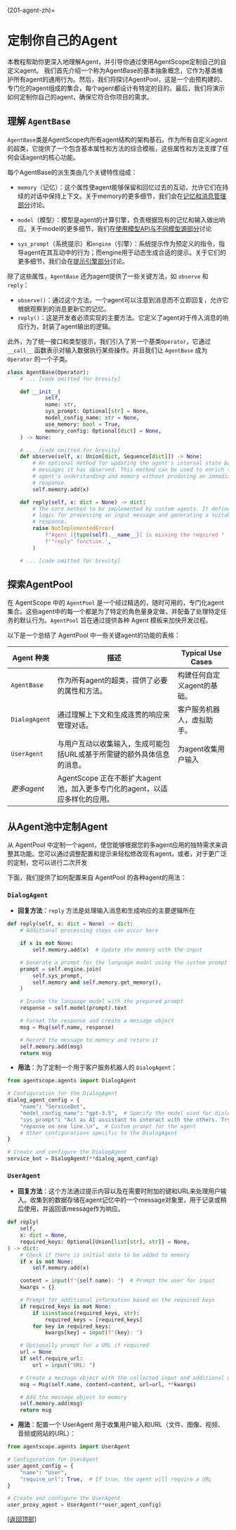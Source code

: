 (201-agent-zh)=

# 定制你自己的Agent

本教程帮助你更深入地理解Agent，并引导你通过使用AgentScope定制自己的自定义agent。
我们首先介绍一个称为AgentBase的基本抽象概念，它作为基类维护所有agent的通用行为。然后，我们将探讨AgentPool，这是一个由预构建的、专门化的agent组成的集合，每个agent都设计有特定的目的。最后，我们将演示如何定制你自己的agent，确保它符合你项目的需求。

## 理解 `AgentBase`

`AgentBase`类是AgentScope内所有agent结构的架构基石。作为所有自定义agent的超类，它提供了一个包含基本属性和方法的综合模板，这些属性和方法支撑了任何会话agent的核心功能。

每个AgentBase的派生类由几个关键特性组成：

* `memory`（记忆）：这个属性使agent能够保留和回忆过去的互动，允许它们在持续的对话中保持上下文。关于memory的更多细节，我们会在[记忆和消息管理部分](205-memory)讨论。

* `model`（模型）：模型是agent的计算引擎，负责根据现有的记忆和输入做出响应。关于model的更多细节，我们在[使用模型API与不同模型源部分](203-model)讨论

* `sys_prompt`（系统提示）和`engine`（引擎）：系统提示作为预定义的指令，指导agent在其互动中的行为；而engine用于动态生成合适的提示。关于它们的更多细节，我们会在[提示引擎部分](206-prompt)讨论。

除了这些属性，`AgentBase` 还为agent提供了一些关键方法，如 `observe` 和 `reply`：

* `observe()`：通过这个方法，一个agent可以注意到消息而不立即回复，允许它根据观察到的消息更新它的记忆。
* `reply()`：这是开发者必须实现的主要方法。它定义了agent对于传入消息的响应行为，封装了agent输出的逻辑。

此外，为了统一接口和类型提示，我们引入了另一个基类`Operator`，它通过 `__call__` 函数表示对输入数据执行某些操作。并且我们让 `AgentBase` 成为 `Operator` 的一个子类。

```python
class AgentBase(Operator):
    # ... [code omitted for brevity]

    def __init__(
            self,
            name: str,
            sys_prompt: Optional[str] = None,
            model_config_name: str = None,
            use_memory: bool = True,
            memory_config: Optional[dict] = None,
    ) -> None:

    # ... [code omitted for brevity]
    def observe(self, x: Union[dict, Sequence[dict]]) -> None:
        # An optional method for updating the agent's internal state based on
        # messages it has observed. This method can be used to enrich the
        # agent's understanding and memory without producing an immediate
        # response.
        self.memory.add(x)

    def reply(self, x: dict = None) -> dict:
        # The core method to be implemented by custom agents. It defines the
        # logic for processing an input message and generating a suitable
        # response.
        raise NotImplementedError(
            f"Agent [{type(self).__name__}] is missing the required "
            f'"reply" function.',
        )

    # ... [code omitted for brevity]
```

## 探索AgentPool

在 AgentScope 中的 `AgentPool` 是一个经过精选的，随时可用的，专门化agent集合。这些agent中的每一个都是为了特定的角色量身定做，并配备了处理特定任务的默认行为。`AgentPool` 旨在通过提供各种 Agent 模板来加快开发过程。

以下是一个总结了 AgentPool 中一些关键agent的功能的表格：

| Agent 种类     | 描述                                               | Typical Use Cases |
|--------------|--------------------------------------------------|-------------------|
| `AgentBase`  | 作为所有agent的超类，提供了必要的属性和方法。                        | 构建任何自定义agent的基础。  |
| `DialogAgent` | 通过理解上下文和生成连贯的响应来管理对话。                            | 客户服务机器人，虚拟助手。     |
| `UserAgent`  | 与用户互动以收集输入，生成可能包括URL或基于所需键的额外具体信息的消息。            | 为agent收集用户输入      |
| *更多agent*    | AgentScope 正在不断扩大agent池，加入更多专门化的agent，以适应多样化的应用。 |                   |

## 从Agent池中定制Agent

从 AgentPool 中定制一个agent，使您能够根据您的多agent应用的独特需求来调整其功能。您可以通过调整配置和提示来轻松修改现有agent，或者，对于更广泛的定制，您可以进行二次开发

下面，我们提供了如何配置来自 AgentPool 的各种agent的用法：

### `DialogAgent`

* **回复方法**：`reply` 方法是处理输入消息和生成响应的主要逻辑所在

```python
def reply(self, x: dict = None) -> dict:
    # Additional processing steps can occur here

    if x is not None:
        self.memory.add(x)  # Update the memory with the input

    # Generate a prompt for the language model using the system prompt and memory
    prompt = self.engine.join(
        self.sys_prompt,
        self.memory and self.memory.get_memory(),
    )

    # Invoke the language model with the prepared prompt
    response = self.model(prompt).text

    # Format the response and create a message object
    msg = Msg(self.name, response)

    # Record the message to memory and return it
    self.memory.add(msg)
    return msg
```

* **用法**：为了定制一个用于客户服务机器人的 `DialogAgent`：

```python
from agentscope.agents import DialogAgent

# Configuration for the DialogAgent
dialog_agent_config = {
    "name": "ServiceBot",
    "model_config_name": "gpt-3.5",  # Specify the model used for dialogue generation
    "sys_prompt": "Act as AI assistant to interact with the others. Try to "
    "reponse on one line.\n",  # Custom prompt for the agent
    # Other configurations specific to the DialogAgent
}

# Create and configure the DialogAgent
service_bot = DialogAgent(**dialog_agent_config)
```

### `UserAgent`

* **回复方法**：这个方法通过提示内容以及在需要时附加的键和URL来处理用户输入。收集到的数据存储在agent记忆中的一个message对象里，用于记录或稍后使用，并返回该message作为响应。

```python
def reply(
    self,
    x: dict = None,
    required_keys: Optional[Union[list[str], str]] = None,
) -> dict:
    # Check if there is initial data to be added to memory
    if x is not None:
        self.memory.add(x)

    content = input(f"{self.name}: ")  # Prompt the user for input
    kwargs = {}

    # Prompt for additional information based on the required keys
    if required_keys is not None:
        if isinstance(required_keys, str):
            required_keys = [required_keys]
        for key in required_keys:
            kwargs[key] = input(f"{key}: ")

    # Optionally prompt for a URL if required
    url = None
    if self.require_url:
        url = input("URL: ")

    # Create a message object with the collected input and additional details
    msg = Msg(self.name, content=content, url=url, **kwargs)

    # Add the message object to memory
    self.memory.add(msg)
    return msg
```

* **用法**：配置一个 UserAgent 用于收集用户输入和URL（文件、图像、视频、音频或网站的URL）：

```python
from agentscope.agents import UserAgent

# Configuration for UserAgent
user_agent_config = {
    "name": "User",
    "require_url": True,  # If true, the agent will require a URL
}

# Create and configure the UserAgent
user_proxy_agent = UserAgent(**user_agent_config)
```

[[返回顶部]](#201-agent-zh)
